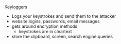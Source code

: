 Keyloggers

* Logs your keystrokes and send them to the attacker 
* website logins, passwords, email messages
* gets around encryption methods 
	* keystrokes are in cleartext
* store the clipboard, screen, search engine queries 